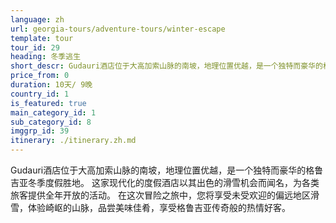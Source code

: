 ```yaml
---
language: zh
url: georgia-tours/adventure-tours/winter-escape
template: tour
tour_id: 29
heading: 冬季逃生
short_descr: Gudauri酒店位于大高加索山脉的南坡，地理位置优越，是一个独特而豪华的格鲁吉亚冬季度假胜地。
price_from: 0
duration: 10天/ 9晚
country_id: 1
is_featured: true
main_category_id: 1
sub_category_id: 8
imggrp_id: 39
itinerary: ./itinerary.zh.md
---
```

Gudauri酒店位于大高加索山脉的南坡，地理位置优越，是一个独特而豪华的格鲁吉亚冬季度假胜地。 这家现代化的度假酒店以其出色的滑雪机会而闻名，为各类旅客提供全年开放的活动。
在这次冒险之旅中，您将享受未受欢迎的偏远地区滑雪，体验崎岖的山脉，品尝美味佳肴，享受格鲁吉亚传奇般的热情好客。